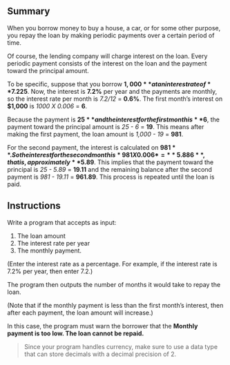 ## Summary
When you borrow money to buy a house, a car, or for some other purpose, you repay the loan by making periodic payments over a certain period of time. 

Of course, the lending company will charge interest on the loan. Every periodic payment consists of the interest on the loan and the payment toward the principal amount. 

To be specific, suppose that you borrow **$1,000** at an interest rate of **7.2%** per year and the payments are monthly. Suppose that your monthly payment is **$25**. Now, the interest is **7.2%** per year and the payments are monthly, so the interest rate per month is *7.2/12* = **0.6%**. The first month’s interest on **$1,000** is *1000 X 0.006* = **6**. 

Because the payment is **$25** and the interest for the first month is **$6**, the payment toward the principal amount is *25 - 6* = **19**. This means after making the first payment, the loan amount is *1,000 - 19* = **981**. 

For the second payment, the interest is calculated on **$981**. So the interest for the second month is *981 X 0.006* = **5.886**, that is, approximately **$5.89**. This implies that the payment toward the principal is *25 - 5.89* = **19.11** and the remaining balance after the second payment is *981 - 19.11* = **961.89**. This process is repeated until the loan is paid. 

## Instructions
Write a program that accepts as input:
1. The loan amount
2. The interest rate per year
3. The monthly payment. 

(Enter the interest rate as a percentage. For example, if the interest rate is 7.2% per year, then enter 7.2.) 

The program then outputs the number of months it would take to repay the loan. 

(Note that if the monthly payment is less than the first month’s interest, then after each payment, the loan amount will increase.)

In this case, the program must warn the borrower that the **Monthly payment is too low. The loan cannot be repaid.**

> Since your program handles currency, make sure to use a data type that can store decimals with a decimal precision of 2.

